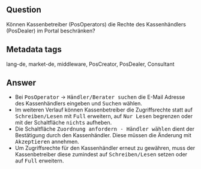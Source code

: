 ## Question

Können Kassenbetreiber (PosOperators) die Rechte des Kassenhändlers (PosDealer) im Portal beschränken?

## Metadata tags

lang-de, market-de, middleware, PosCreator, PosDealer, Consultant

## Answer

* Bei <kbd>PosOperator</kbd>  &rarr;  <kbd>Händler/Berater suchen</kbd> die E-Mail Adresse des Kassenhändlers eingeben und <kbd>Suchen</kbd> wählen. 
* Im weiteren Verlauf können Kassenbetreiber die Zugriffsrechte statt auf <kbd>Schreiben/Lesen</kbd> mit <kbd>Full</kbd> erweitern,  auf <kbd>Nur Lesen</kbd> begrenzen oder mit der Schaltfläche <kbd>nichts</kbd> aufheben. 
* Die Schaltfläche <kbd>Zuordnung anfordern - Händler wählen</kbd> dient der Bestätigung durch den Kassenhändler. Diese müssen die Änderung mit <kbd>Akzeptieren</kbd> annehmen. 
* Um Zugriffsrechte für den Kassenhändler erneut zu gewähren, muss der Kassenbetreiber diese zumindest auf <kbd>Schreiben/Lesen</kbd> setzen oder auf <kbd>Full</kbd> erweitern.
